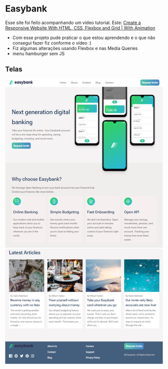 # Easybank

Esse site foi feito acompanhando um vídeo tutorial. Este: [Create a Responsive Website With HTML, CSS, Flexbox and Grid | With Animation](https://www.youtube.com/watch?v=qkYsiVcvb1o&ab_channel=ZinoTrustAcademy)

* Com esse projeto pude praticar o que estou aprendendo e o que não consegui fazer fiz conforme o vídeo :) 
* Fiz algumas alterações usando Flexbox e nas Media Queries
* menu hamburger sem JS
  
## Telas
![header-3sections](https://raw.githubusercontent.com/Thhais/Easybank/main/telas/Screenshot_1.png)
![articles-footer](https://raw.githubusercontent.com/Thhais/Easybank/main/telas/Screenshot_2.png)